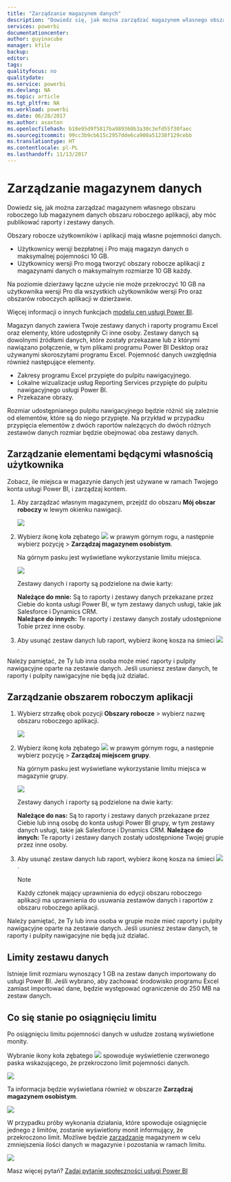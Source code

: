 ```yaml
---
title: "Zarządzanie magazynem danych"
description: "Dowiedz się, jak można zarządzać magazynem własnego obszaru roboczego lub magazynem danych obszaru roboczego aplikacji, aby móc publikować raporty i zestawy danych."
services: powerbi
documentationcenter: 
author: guyinacube
manager: kfile
backup: 
editor: 
tags: 
qualityfocus: no
qualitydate: 
ms.service: powerbi
ms.devlang: NA
ms.topic: article
ms.tgt_pltfrm: NA
ms.workload: powerbi
ms.date: 06/28/2017
ms.author: asaxton
ms.openlocfilehash: b10e95d9f5817ba989360b3a30c3efd55f30faec
ms.sourcegitcommit: 99cc3b9cb615c2957dde6ca908a51238f129cebb
ms.translationtype: HT
ms.contentlocale: pl-PL
ms.lasthandoff: 11/13/2017
---
```

# <a name="manage-your-data-storage"></a>Zarządzanie magazynem danych
Dowiedz się, jak można zarządzać magazynem własnego obszaru roboczego lub magazynem danych obszaru roboczego aplikacji, aby móc publikować raporty i zestawy danych.

Obszary robocze użytkowników i aplikacji mają własne pojemności danych.

* Użytkownicy wersji bezpłatnej i Pro mają magazyn danych o maksymalnej pojemności 10 GB.
* Użytkownicy wersji Pro mogą tworzyć obszary robocze aplikacji z magazynami danych o maksymalnym rozmiarze 10 GB każdy.

Na poziomie dzierżawy łączne użycie nie może przekroczyć 10 GB na użytkownika wersji Pro dla wszystkich użytkowników wersji Pro oraz obszarów roboczych aplikacji w dzierżawie.

Więcej informacji o innych funkcjach [modelu cen usługi Power BI](https://powerbi.microsoft.com/pricing).

Magazyn danych zawiera Twoje zestawy danych i raporty programu Excel oraz elementy, które udostępniły Ci inne osoby. Zestawy danych są dowolnymi źródłami danych, które zostały przekazane lub z którymi nawiązano połączenie, w tym plikami programu Power BI Desktop oraz używanymi skoroszytami programu Excel. Pojemność danych uwzględnia również następujące elementy.

* Zakresy programu Excel przypięte do pulpitu nawigacyjnego.
* Lokalne wizualizacje usług Reporting Services przypięte do pulpitu nawigacyjnego usługi Power BI.
* Przekazane obrazy.

Rozmiar udostępnianego pulpitu nawigacyjnego będzie różnić się zależnie od elementów, które są do niego przypięte. Na przykład w przypadku przypięcia elementów z dwóch raportów należących do dwóch różnych zestawów danych rozmiar będzie obejmować oba zestawy danych.

<a name="manage"/>

## <a name="manage-items-owned-by-you"></a>Zarządzanie elementami będącymi własnością użytkownika
Zobacz, ile miejsca w magazynie danych jest używane w ramach Twojego konta usługi Power BI, i zarządzaj kontem.

1. Aby zarządzać własnym magazynem, przejdź do obszaru **Mój obszar roboczy** w lewym okienku nawigacji.
   
    ![](media/service-admin-manage-your-data-storage-in-power-bi/pbi_myworkspace.png)
2. Wybierz ikonę koła zębatego ![](media/service-admin-manage-your-data-storage-in-power-bi/pbi_gearicon.png) w prawym górnym rogu, a następnie wybierz pozycję \> **Zarządzaj magazynem osobistym**.
   
    Na górnym pasku jest wyświetlane wykorzystanie limitu miejsca.
   
    ![](media/service-admin-manage-your-data-storage-in-power-bi/pbi_persnlstorage.png)
   
    Zestawy danych i raporty są podzielone na dwie karty:
   
    **Należące do mnie:** Są to raporty i zestawy danych przekazane przez Ciebie do konta usługi Power BI, w tym zestawy danych usługi, takie jak Salesforce i Dynamics CRM.  
    **Należące do innych:** Te raporty i zestawy danych zostały udostępnione Tobie przez inne osoby.
3. Aby usunąć zestaw danych lub raport, wybierz ikonę kosza na śmieci ![](media/service-admin-manage-your-data-storage-in-power-bi/pbi_deleteicon.png).

Należy pamiętać, że Ty lub inna osoba może mieć raporty i pulpity nawigacyjne oparte na zestawie danych. Jeśli usuniesz zestaw danych, te raporty i pulpity nawigacyjne nie będą już działać.

## <a name="manage-your-app-workspace"></a>Zarządzanie obszarem roboczym aplikacji
1. Wybierz strzałkę obok pozycji **Obszary robocze** \> wybierz nazwę obszaru roboczego aplikacji.
   
    ![](media/service-admin-manage-your-data-storage-in-power-bi/pbi_groupworkspaces.png)
2. Wybierz ikonę koła zębatego ![](media/service-admin-manage-your-data-storage-in-power-bi/pbi_gearicon.png) w prawym górnym rogu, a następnie wybierz pozycję \> **Zarządzaj miejscem grupy**.
   
    Na górnym pasku jest wyświetlane wykorzystanie limitu miejsca w magazynie grupy.
   
    ![](media/service-admin-manage-your-data-storage-in-power-bi/pbi_groupstorage.png)
   
    Zestawy danych i raporty są podzielone na dwie karty:
   
    **Należące do nas:** Są to raporty i zestawy danych przekazane przez Ciebie lub inną osobę do konta usługi Power BI grupy, w tym zestawy danych usługi, takie jak Salesforce i Dynamics CRM.
    **Należące do innych:** Te raporty i zestawy danych zostały udostępnione Twojej grupie przez inne osoby.
3. Aby usunąć zestaw danych lub raport, wybierz ikonę kosza na śmieci ![](media/service-admin-manage-your-data-storage-in-power-bi/pbi_deleteicon.png).
   
   > [!NOTE]
   > Każdy członek mający uprawnienia do edycji obszaru roboczego aplikacji ma uprawnienia do usuwania zestawów danych i raportów z obszaru roboczego aplikacji.
   > 
   > 

Należy pamiętać, że Ty lub inna osoba w grupie może mieć raporty i pulpity nawigacyjne oparte na zestawie danych. Jeśli usuniesz zestaw danych, te raporty i pulpity nawigacyjne nie będą już działać.

## <a name="dataset-limits"></a>Limity zestawu danych
Istnieje limit rozmiaru wynoszący 1 GB na zestaw danych importowany do usługi Power BI. Jeśli wybrano, aby zachować środowisko programu Excel zamiast importować dane, będzie występować ograniczenie do 250 MB na zestaw danych.

## <a name="what-happens-when-you-hit-a-limit"></a>Co się stanie po osiągnięciu limitu
Po osiągnięciu limitu pojemności danych w usłudze zostaną wyświetlone monity. 

Wybranie ikony koła zębatego ![](media/service-admin-manage-your-data-storage-in-power-bi/pbi_gearicon.png) spowoduje wyświetlenie czerwonego paska wskazującego, że przekroczono limit pojemności danych.

![](media/service-admin-manage-your-data-storage-in-power-bi/manage-storage-limit.png)

Ta informacja będzie wyświetlana również w obszarze **Zarządzaj magazynem osobistym**.

 ![](media/service-admin-manage-your-data-storage-in-power-bi/manage-storage-limit2.png)

 W przypadku próby wykonania działania, które spowoduje osiągnięcie jednego z limitów, zostanie wyświetlony monit informujący, że przekroczono limit. Możliwe będzie [zarządzanie](#manage) magazynem w celu zmniejszenia ilości danych w magazynie i pozostania w ramach limitu.

 ![](media/service-admin-manage-your-data-storage-in-power-bi/powerbi-pro-over-limit.png)

 Masz więcej pytań? [Zadaj pytanie społeczności usługi Power BI](http://community.powerbi.com/)

